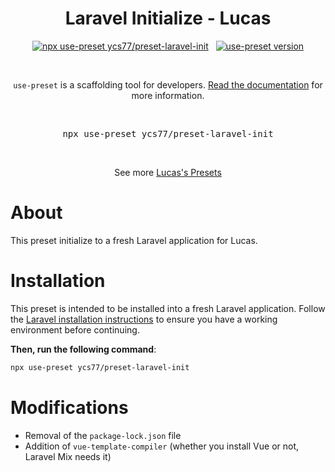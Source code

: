 <p align="center">
  <h1 align="center">Laravel Initialize - Lucas</h1>
  <p align="center">
    <a href="https://github.com/use-preset/use-preset/releases"><img alt="npx use-preset ycs77/preset-laravel-init" src="https://img.shields.io/badge/use--preset-laravel--yarn-blue?style=flat-square"></a>
    &nbsp;
    <a href="https://www.npmjs.com/package/use-preset"><img alt="use-preset version" src="https://img.shields.io/npm/v/use-preset?color=32c854&style=flat-square&label=use-preset"></a>
  </p>
  <br />
  <p align="center">
    <code>use-preset</code> is a scaffolding tool for developers. <a href="https://docs.usepreset.dev/">Read the documentation</a> for more information.
  </p>
  <br />
  <pre align="center">npx use-preset ycs77/preset-laravel-init</pre>
  <br />
  <p align="center">See more <a href="https://github.com/ycs77/presets-list">Lucas's Presets</a></p>
<p>

# About

This preset initialize to a fresh Laravel application for Lucas.

# Installation

This preset is intended to be installed into a fresh Laravel application. Follow the [Laravel installation instructions](https://laravel.com/docs/installation) to ensure you have a working environment before continuing.

**Then, run the following command**:

```bash
npx use-preset ycs77/preset-laravel-init
```

# Modifications

- Removal of the `package-lock.json` file
- Addition of `vue-template-compiler` (whether you install Vue or not, Laravel Mix needs it)

